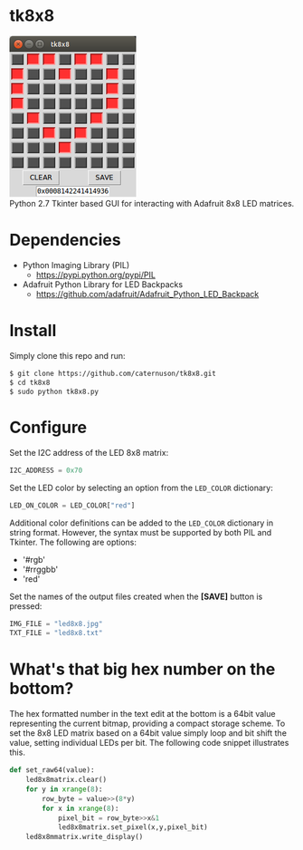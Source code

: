 # tk8x8
<img src="tk8x8_heart.png"/><br/>
Python 2.7 Tkinter based GUI for interacting with Adafruit 8x8 LED matrices.

# Dependencies
* Python Imaging Library (PIL)
    * https://pypi.python.org/pypi/PIL
* Adafruit Python Library for LED Backpacks
    * https://github.com/adafruit/Adafruit_Python_LED_Backpack

# Install
Simply clone this repo and run:
```
$ git clone https://github.com/caternuson/tk8x8.git
$ cd tk8x8
$ sudo python tk8x8.py
```
# Configure
Set the I2C address of the LED 8x8 matrix:
```python
I2C_ADDRESS = 0x70
```

Set the LED color by selecting an option from the `LED_COLOR` dictionary:
```python
LED_ON_COLOR = LED_COLOR["red"]
```

Additional color definitions can be added to the `LED_COLOR` dictionary in string
format. However, the syntax must be supported by both PIL and Tkinter.
The following are options:
* '#rgb'
* '#rrggbb'
* 'red'

Set the names of the output files created when the **[SAVE]** button is pressed:
```python
IMG_FILE = "led8x8.jpg"
TXT_FILE = "led8x8.txt"
```

# What's that big hex number on the bottom?
The hex formatted number in the text edit at the bottom is a 64bit value
representing the current bitmap, providing a compact storage scheme.
To set the 8x8 LED matrix based on a 64bit value simply loop and bit
shift the value, setting individual LEDs per bit. The following code snippet
illustrates this.
```python
def set_raw64(value):
    led8x8matrix.clear()
    for y in xrange(8):
        row_byte = value>>(8*y)
        for x in xrange(8):
            pixel_bit = row_byte>>x&1 
            led8x8matrix.set_pixel(x,y,pixel_bit) 
    led8x8mmatrix.write_display() 
```